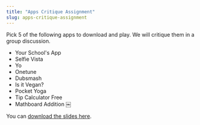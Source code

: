 ```yaml
---
title: "Apps Critique Assignment"
slug: apps-critique-assignment
---
```


Pick 5 of the following apps to download and play. We will critique them in a group discussion.

- Your School's App 
- Selfie Vista- Yo 
- Onetune 
- Dubsmash- Is it Vegan? 
- Pocket Yoga- Tip Calculator Free 
- Mathboard Addition￼

You can [download the slides here](https://github.com/MakeSchool-Tutorials/SA-2015-AppsTrackLectures/master/P3-Apps-Critique-Assignment/CritiqueAppsAssignment.pdf).